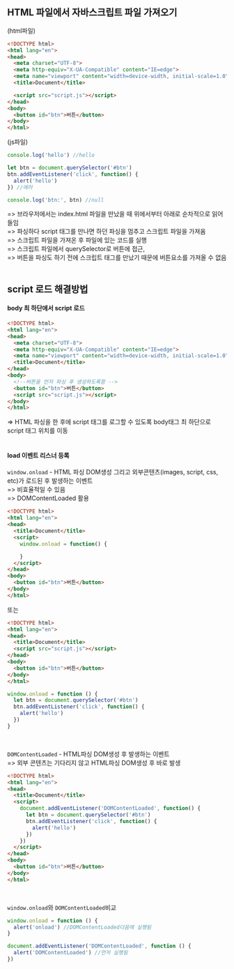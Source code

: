 ## HTML 파일에서 자바스크립트 파일 가져오기 

(html파일)
```html
<!DOCTYPE html>
<html lang="en">
<head>
  <meta charset="UTF-8">
  <meta http-equiv="X-UA-Compatible" content="IE=edge">
  <meta name="viewport" content="width=device-width, initial-scale=1.0">
  <title>Document</title>

  <script src="script.js"></script> 
</head>
<body>
  <button id="btn">버튼</button>
</body>
</html>
```
(js파일)
```javascript
console.log('hello') //hello 

let btn = document.querySelector('#btn')
btn.addEventListener('click', function() {
  alert('hello')
}) //에러 

console.log('btn:', btn) //null

```
=> 브라우저에서는 index.html 파일을 만났을 때 위에서부터 아래로 순차적으로 읽어들임 <br/>
=> 파싱하다 script 태그를 만나면 하던 파싱을 멈추고 스크립트 파일을 가져옴 <br/>
=> 스크립트 파일을 가져온 후 파일에 있는 코드를 실행 <br/>
=> 스크립트 파일에서 querySelector로 버튼에 접근, <br/>
=> 버튼을 파싱도 하기 전에 스크립트 태그를 만났기 때문에 버튼요소를 가져올 수 없음 <br/><br/>

## script 로드 해결방법 

#### body 최 하단에서 script 로드 
```html
<!DOCTYPE html>
<html lang="en">
<head>
  <meta charset="UTF-8">
  <meta http-equiv="X-UA-Compatible" content="IE=edge">
  <meta name="viewport" content="width=device-width, initial-scale=1.0">
  <title>Document</title>
</head>
<body>
  <!--버튼을 먼저 파싱 후 생성하도록함 -->
  <button id="btn">버튼</button> 
  <script src="script.js"></script> 
</body>
</html>
```
=> HTML 파싱을 한 후에 script 태그를 로그할 수 있도록 body태그 최 하단으로 script 태그 위치를 이동 <br/><br/>

#### load 이벤트 리스너 등록 

`window.onload` - HTML 파싱 DOM생성 그리고 외부콘텐츠(images, script, css, etc)가 로드된 후 발생하는 이벤트 <br/>
=> 비효율적일 수 있음 <br/>
=> DOMContentLoaded 활용 
```html
<!DOCTYPE html>
<html lang="en">
<head>
  <title>Document</title>
  <script>
    window.onload = function() {

    }
  </script> 
</head>
<body>
  <button id="btn">버튼</button> 
</body>
</html>
```
또는 
```html
<!DOCTYPE html>
<html lang="en">
<head>
  <title>Document</title>
  <script src="script.js"></script> 
</head>
<body>
  <button id="btn">버튼</button>
</body>
</html>
```
```javascript
window.onload = function () {
  let btn = document.querySelector('#btn')
  btn.addEventListener('click', function() {
    alert('hello')
  }) 
}
```
<br/>

`DOMContentLoaded` - HTML파싱 DOM생성 후 발생하는 이벤트 <br/>
=> 외부 콘텐츠는 기다리지 않고 HTML파싱 DOM생성 후 바로 발생
```html
<!DOCTYPE html>
<html lang="en">
<head>
  <title>Document</title>
  <script>
    document.addEventListener('DOMContentLoaded', function() {
      let btn = document.querySelector('#btn')
      btn.addEventListener('click', function() {
        alert('hello')
      }) 
    })
  </script> 
</head>
<body>
  <button id="btn">버튼</button> 
</body>
</html>
```
<br/>

`window.onload`와 `DOMContentLoaded`비교
```javascript
window.onload = function () {
  alert('onload') //DOMContentLoaded다음에 실행됨 
}

document.addEventListener('DOMContentLoaded', function () {
  alert('DOMContentLoaded') //먼저 실행됨 
}) 
```
